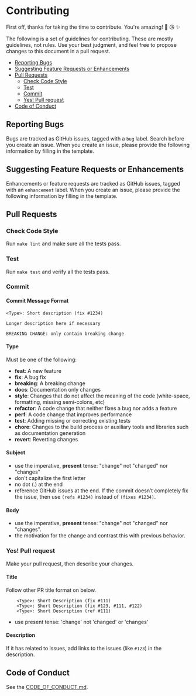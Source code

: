 # Contributing

First off, thanks for taking the time to contribute. You're amazing! 🎉 😘 ✨

The following is a set of guidelines for contributing. These are mostly guidelines, not rules. Use your best judgment, and feel free to propose changes to this document in a pull request.

- [Reporting Bugs](#reporting-bugs)
- [Suggesting Feature Requests or Enhancements](#suggesting-feature-requests-or-enhancements)
- [Pull Requests](#pull-requests)
  * [Check Code Style](#check-code-style)
  * [Test](#test)
  * [Commit](#commit)
  * [Yes! Pull request](#yes-pull-request)
- [Code of Conduct](#code-of-conduct)

## Reporting Bugs

Bugs are tracked as GitHub issues, tagged with a `bug` label. Search before you create an issue. When you create an issue, please provide the following information by filling in the template.

## Suggesting Feature Requests or Enhancements

Enhancements or feature requests are tracked as GitHub issues, tagged with an `enhancement` label. When you create an issue, please provide the following information by filling in the template.

## Pull Requests

### Check Code Style

Run `make lint` and make sure all the tests pass.

### Test

Run `make test` and verify all the tests pass.

### Commit

#### Commit Message Format

```
<Type>: Short description (fix #1234)

Longer description here if necessary

BREAKING CHANGE: only contain breaking change
```

#### Type
Must be one of the following:

* **feat**: A new feature
* **fix**: A bug fix
* **breaking**: A breaking change
* **docs**: Documentation only changes
* **style**: Changes that do not affect the meaning of the code (white-space, formatting, missing semi-colons, etc)
* **refactor**: A code change that neither fixes a bug nor adds a feature
* **perf**: A code change that improves performance
* **test**: Adding missing or correcting existing tests
* **chore**: Changes to the build process or auxiliary tools and libraries such as documentation generation
* **revert**: Reverting changes

#### Subject

* use the imperative, __present__ tense: "change" not "changed" nor "changes"
* don't capitalize the first letter
* no dot (.) at the end
* reference GitHub issues at the end. If the commit doesn’t completely fix the issue, then use `(refs #1234)` instead of `(fixes #1234)`.

#### Body

* use the imperative, __present__ tense: "change" not "changed" nor "changes".
* the motivation for the change and contrast this with previous behavior.

### Yes! Pull request

Make your pull request, then describe your changes.

#### Title

Follow other PR title format on below.
```
    <Type>: Short Description (fix #111)
    <Type>: Short Description (fix #123, #111, #122)
    <Type>: Short Description (ref #111)
```
* use present tense: 'change' not 'changed' or 'changes'

#### Description

If it has related to issues, add links to the issues (like `#123`) in the description.

## Code of Conduct

See the [CODE_OF_CONDUCT.md](CODE_OF_CONDUCT.md).
